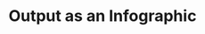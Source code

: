 ---
dateAdded: "2023-04-20"
category: "meta"
title: Output as an Infographic
prompt: |
  Describe how the information would be displayed as an infographic.
---